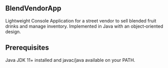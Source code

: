 ## BlendVendorApp

Lightweight Console Application for a street vendor to sell blended fruit drinks and manage inventory. Implemented in Java with an object‑oriented design.


## Prerequisites

Java JDK 11+ installed and javac/java available on your PATH.
